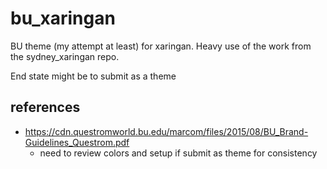 # bu_xaringan
BU theme (my attempt at least) for xaringan.  Heavy use of the work from the sydney_xaringan repo.

End state might be to submit as a theme

## references

- https://cdn.questromworld.bu.edu/marcom/files/2015/08/BU_Brand-Guidelines_Questrom.pdf
  - need to review colors and setup if submit as theme for consistency
